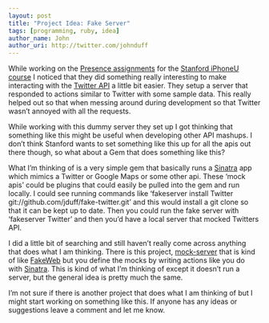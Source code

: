 ```yaml
---
layout: post
title: "Project Idea: Fake Server"
tags: [programming, ruby, idea]
author_name: John
author_uri: http://twitter.com/johnduff
---
```


While working on the [Presence
assignments](http://jduff.github.com/2009/10/14/presence-3/) for the
[Stanford iPhoneU
course](http://www.stanford.edu/class/cs193p/cgi-bin/index.php) I
noticed that they did something really interesting to make interacting
with the [Twitter API](http://apiwiki.twitter.com/) a little bit easier.
They setup a server that responded to actions similar to Twitter with
some sample data. This really helped out so that when messing around
during development so that Twitter wasn’t annoyed with all the requests.

While working with this dummy server they set up I got thinking that
something like this might be useful when developing other API mashups. I
don’t think Stanford wants to set something like this up for all the
apis out there though, so what about a Gem that does something like
this?

What I’m thinking of is a very simple gem that basically runs a
[Sinatra](http://www.sinatrarb.com/) app which mimics a Twitter or
Google Maps or some other api. These ‘mock apis’ could be plugins that
could easily be pulled into the gem and run locally. I could see running
commands like ‘fakeserver install Twitter
git://github.com/jduff/fake-twitter.git’ and this would install a git
clone so that it can be kept up to date. Then you could run the fake
server with ‘fakeserver Twitter’ and then you’d have a local server that
mocked Twitters API.

I did a little bit of searching and still haven’t really come across
anything that does what I am thinking. There is this project,
[mock-server](http://github.com/djanowski/mock-server) that is kind of
like [FakeWeb](http://github.com/chrisk/fakeweb) but you define the
mocks by writing actions like you do with
[Sinatra](http://www.sinatrarb.com/). This is kind of what I’m thinking
of except it doesn’t run a server, but the general idea is pretty much
the same.

I’m not sure if there is another project that does what I am thinking of
but I might start working on something like this. If anyone has any
ideas or suggestions leave a comment and let me know.
